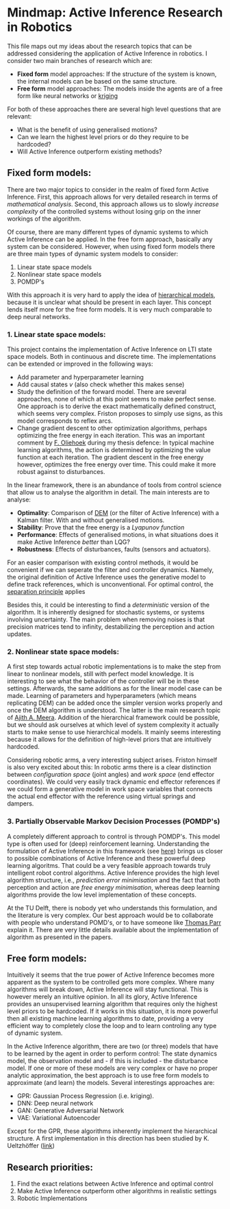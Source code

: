 # Mindmap: Active Inference Research in Robotics

This file maps out my ideas about the research topics that can be addressed considering the application of Active Inference in robotics. I consider two main branches of research which are:
- **Fixed form** model approaches: If the structure of the system is known, the internal models can be based on the same structure.
- **Free form** model approaches: The models inside the agents are of a free form like neural networks or [kriging](https://en.wikipedia.org/wiki/Kriging)

For both of these approaches there are several high level questions that are relevant:
- What is the benefit of using generalised motions?
- Can we learn the highest level priors or do they require to be hardcoded?
- Will Active Inference outperform existing methods?

## Fixed form models:
There are two major topics to consider in the realm of fixed form Active Inference. First, this approach allows for very detailed research in terms of _mathematical analysis_. Second, this approach allows us to slowly _increase complexity_ of the controlled systems without losing grip on the inner workings of the algorithm. 

Of course, there are many different types of dynamic systems to which Active Inference can be applied. In the free form approach, basically any system can be considered. However, when using fixed form models there are three main types of dynamic system models to consider:
1. Linear state space models
2. Nonlinear state space models
3. POMDP's

With this approach it is very hard to apply the idea of [hierarchical models](https://doi.org/10.1371/journal.pcbi.1000211), because it is unclear what should be present in each layer. This concept lends itself more for the free form models. It is very much comparable to deep neural networks.

### 1. Linear state space models:
This project contains the implementation of Active Inference on LTI state space models. Both in continuous and discrete time. The implementations can be extended or improved in the following ways:
- Add parameter and hyperparameter learning 
- Add causal states *v* (also check whether this makes sense)
- Study the definition of the forward model. There are several approaches, none of which at this point seems to make perfect sense. One approach is to derive the exact mathematically defined construct, which seems very complex. Friston proposes to simply use signs, as this model corresponds to reflex arcs.  
- Change gradient descent to other optimization algorithms, perhaps optimizing the free energy in each iteration. This was an important comment by [F. Oliehoek](https://www.fransoliehoek.net/wp/) during my thesis defence: In typical machine learning algorithms, the action is determined by optimizing the value function at each iteration. The gradient descent in the free energy however, optimizes the free energy over time. This could make it more robust against to disturbances. 

In the linear framework, there is an abundance of tools from control science that allow us to analyse the algorithm in detail. The main interests are to analyse:
- **Optimality**:   Comparison of [DEM](https://doi.org/10.1016/j.neuroimage.2008.02.054) (or the filter of Active Inference) with a Kalman filter. With and without generalised motions.
- **Stability**:    Prove that the free energy is a _Lyapunov function_
- **Performance**:  Effects of generalised motions, in what situations does it make Active Inference _better_ than LQG?
- **Robustness**:   Effects of disturbances, faults (sensors and actuators).

For an easier comparison with existing control methods, it would be convenient if we can seperate the filter and controller dynamics. Namely, the original definition of Active Inference uses the generative model to define track references, which is unconventional. For optimal control, the [separation principle](https://en.wikipedia.org/wiki/Separation_principle) applies

Besides this, it could be interesting to find a _deterministic_ version of the algorithm. It is inherently designed for stochastic systems, or systems involving uncertainty. The main problem when removing noises is that precision matrices tend to infinity, destabilizing the perception and action updates.

### 2. Nonlinear state space models:
A first step towards actual robotic implementations is to make the step from linear to nonlinear models, still with perfect model knowledge. It is interesting to see what the behavior of the controller will be in these settings. Afterwards, the same additions as for the linear model case can be made. Learning of parameters and hyperparameters (which means replicating DEM) can be added once the simpler version works properly and once the DEM algorithm is understood. The latter is the main research topic of [Ajith A. Meera](https://www.tudelft.nl/staff/a.anilmeera/). Addition of the hierarchical framework could be possible, but we should ask ourselves at which level of system complexity it actually starts to make sense to use hierarchical models. It mainly seems interesting because it allows for the definition of high-level priors that are intuitively hardcoded.

Considering robotic arms, a very interesting subject arises. Friston himself is also very excited about this: In robotic arms there is a clear distinction between _configuration space_ (joint angles) and _work space_ (end effector coordinates). We could very easily track dynamic end effector references if we could form a generative model in work space variables that connects the actual end effector with the reference using virtual springs and dampers.

### 3. Partially Observable Markov Decision Processes (POMDP's)
A completely different approach to control is through POMDP's. This model type is often used for (deep) reinforcement learning. Understanding the formulation of Active Inference in this framework (see [here](https://doi.org/10.1162/NECO_a_00912)) brings us closer to possible combinations of Active Inference and these powerful deep learning algoritms. That could be a very feasible approach towards truly intelligent robot control algorithms. Active Inference provides the high level algorithm structure, i.e., _prediction error minimisation_ and the fact that both perception and action are _free energy minimisation_, whereas deep learning algorithms provide the low level implementation of these concepts. 

At the TU Delft, there is nobody yet who understands this formulation, and the literature is very complex. Our best approach would be to collaborate with people who understand POMD's, or to have someone like [Thomas Parr](https://www.ucl.ac.uk/mbphd/current-students-and-alumni/parr-thomas) explain it. There are very little details available about the implementation of algorithm as presented in the papers.

## Free form models:
Intuitively it seems that the true power of Active Inference becomes more apparent as the system to be controlled gets more complex. Where many algorithms will break down, Active Inference will stay functional. This is however merely an intuitive opinion. In all its glory, Active Inference provides an unsupervised learning algorithm that requires only the highest level priors to be hardcoded. If it works in this situation, it is more powerful then all existing machine learning algorithms to date, providing a very efficient way to completely close the loop and to learn controling any type of dynamic system. 

In the Active Inference algorithm, there are two (or three) models that have to be learned by the agent in order to perform control: The state dynamics model, the observation model and - if this is included - the disturbance model. If one or more of these models are very complex or have no proper analytic approximation, the best approach is to use free form models to approximate (and learn) the models. Several interestings approaches are:

- GPR:  Gaussian Process Regression (i.e. kriging). 
- DNN:  Deep neural network
- GAN:  Generative Adversarial Network
- VAE:  Variational Autoencoder

Except for the GPR, these algorithms inherently implement the hierarchical structure. A first implementation in this direction has been studied by K. Ueltzhöffer ([link](10.1007/s00422-018-0785-7))

## Research priorities:
1. Find the exact relations between Active Inference and optimal control
2. Make Active Inference outperform other algorithms in realistic settings
3. Robotic Implementations 
